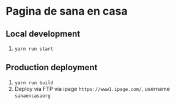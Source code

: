 # Pagina de sana en casa

## Local development

1. `yarn run start`

## Production deployment

1. `yarn run build`
2. Deploy via FTP via ipage `https://www1.ipage.com/`, username `sanaencasaorg`